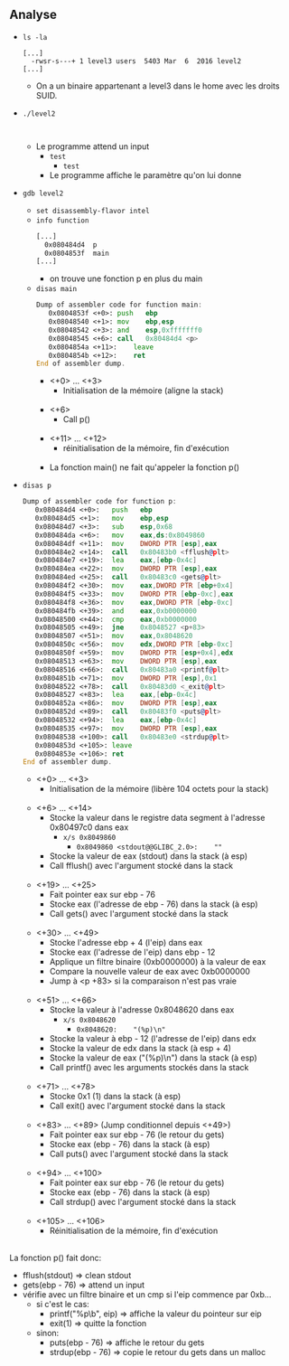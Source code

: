 ## Analyse

- `ls -la`
  ```
  [...]
    -rwsr-s---+ 1 level3 users  5403 Mar  6  2016 level2
  [...]
  ```
    - On a un binaire appartenant a level3 dans le home avec les droits SUID.

- `./level2`
  ```
    
  ```
  - Le programme attend un input
    - `test`
      - `test`
    - Le programme affiche le paramètre qu'on lui donne

- `gdb level2`
  - `set disassembly-flavor intel`
  - `info function`
    ```asm
    [...]
      0x080484d4  p
      0x0804853f  main
    [...]
    ```
    - on trouve une fonction p en plus du main
  - `disas main`
    ```asm
    Dump of assembler code for function main:
       0x0804853f <+0>:	push   ebp
       0x08048540 <+1>:	mov    ebp,esp
       0x08048542 <+3>:	and    esp,0xfffffff0
       0x08048545 <+6>:	call   0x80484d4 <p>
       0x0804854a <+11>:	leave
       0x0804854b <+12>:	ret
    End of assembler dump.
    ```
    - <+0> ... <+3>
      - Initialisation de la mémoire (aligne la stack)<br/><br/>
    - <+6>
      - Call p()<br/><br/>
    - <+11> ... <+12>
      - réinitialisation de la mémoire, fin d'exécution<br/><br/>
    - La fonction main() ne fait qu'appeler la fonction p()
- `disas p`
  ```asm
  Dump of assembler code for function p:
     0x080484d4 <+0>:	push   ebp
     0x080484d5 <+1>:	mov    ebp,esp
     0x080484d7 <+3>:	sub    esp,0x68
     0x080484da <+6>:	mov    eax,ds:0x8049860
     0x080484df <+11>:	mov    DWORD PTR [esp],eax
     0x080484e2 <+14>:	call   0x80483b0 <fflush@plt>
     0x080484e7 <+19>:	lea    eax,[ebp-0x4c]
     0x080484ea <+22>:	mov    DWORD PTR [esp],eax
     0x080484ed <+25>:	call   0x80483c0 <gets@plt>
     0x080484f2 <+30>:	mov    eax,DWORD PTR [ebp+0x4]
     0x080484f5 <+33>:	mov    DWORD PTR [ebp-0xc],eax
     0x080484f8 <+36>:	mov    eax,DWORD PTR [ebp-0xc]
     0x080484fb <+39>:	and    eax,0xb0000000
     0x08048500 <+44>:	cmp    eax,0xb0000000
     0x08048505 <+49>:	jne    0x8048527 <p+83>
     0x08048507 <+51>:	mov    eax,0x8048620
     0x0804850c <+56>:	mov    edx,DWORD PTR [ebp-0xc]
     0x0804850f <+59>:	mov    DWORD PTR [esp+0x4],edx
     0x08048513 <+63>:	mov    DWORD PTR [esp],eax
     0x08048516 <+66>:	call   0x80483a0 <printf@plt>
     0x0804851b <+71>:	mov    DWORD PTR [esp],0x1
     0x08048522 <+78>:	call   0x80483d0 <_exit@plt>
     0x08048527 <+83>:	lea    eax,[ebp-0x4c]
     0x0804852a <+86>:	mov    DWORD PTR [esp],eax
     0x0804852d <+89>:	call   0x80483f0 <puts@plt>
     0x08048532 <+94>:	lea    eax,[ebp-0x4c]
     0x08048535 <+97>:	mov    DWORD PTR [esp],eax
     0x08048538 <+100>:	call   0x80483e0 <strdup@plt>
     0x0804853d <+105>:	leave
     0x0804853e <+106>:	ret
  End of assembler dump.
  ```
  - <+0> ... <+3>
    - Initialisation de la mémoire (libère 104 octets pour la stack)<br/><br/>
  - <+6> ... <+14>
    - Stocke la valeur dans le registre data segment à l'adresse 0x80497c0 dans eax
      - `x/s 0x8049860`
        - `0x8049860 <stdout@@GLIBC_2.0>:	 ""`
    - Stocke la valeur de eax (stdout) dans la stack (à esp)
    - Call fflush() avec l'argument stocké dans la stack<br/><br/>
  - <+19> ... <+25>
    - Fait pointer eax sur ebp - 76
    - Stocke eax (l'adresse de ebp - 76) dans la stack (à esp)
    - Call gets() avec l'argument stocké dans la stack<br/><br/>
  - <+30> ... <+49>
    - Stocke l'adresse ebp + 4 (l'eip) dans eax
    - Stocke eax (l'adresse de l'eip) dans ebp - 12
    - Applique un filtre binaire (0xb0000000) à la valeur de eax
    - Compare la nouvelle valeur de eax avec 0xb0000000
    - Jump à <p +83> si la comparaison n'est pas vraie<br/><br/>
  - <+51> ... <+66>
    - Stocke la valeur à l'adresse 0x8048620 dans eax
      - `x/s 0x8048620`
        - `0x8048620:	 "(%p)\n"`
    - Stocke la valeur à ebp - 12 (l'adresse de l'eip) dans edx
    - Stocke la valeur de edx dans la stack (à esp + 4)
    - Stocke la valeur de eax ("(%p)\n") dans la stack (à esp)
    - Call printf() avec les arguments stockés dans la stack<br/><br/>
  - <+71> ... <+78>
    - Stocke 0x1 (1) dans la stack (à esp)
    - Call exit() avec l'argument stocké dans la stack<br/><br/>
  - <+83> ... <+89> (Jump conditionnel depuis <+49>)
    - Fait pointer eax sur ebp - 76 (le retour du gets)
    - Stocke eax (ebp - 76) dans la stack (à esp)
    - Call puts() avec l'argument stocké dans la stack<br/><br/>
  - <+94> ... <+100>
    - Fait pointer eax sur ebp - 76 (le retour du gets)
    - Stocke eax (ebp - 76) dans la stack (à esp)
    - Call strdup() avec l'argument stocké dans la stack<br/><br/>
  - <+105> ... <+106>
    - Réinitialisation de la mémoire, fin d'exécution<br/><br/>

La fonction p() fait donc:
  - fflush(stdout) => clean stdout
  - gets(ebp - 76) => attend un input
  - vérifie avec un filtre binaire et un cmp si l'eip commence par 0xb...
    - si c'est le cas:
      - printf("%p\b", eip) => affiche la valeur du pointeur sur eip
      - exit(1) => quitte la fonction
    - sinon:
      - puts(ebp - 76) => affiche le retour du gets
      - strdup(ebp - 76) => copie le retour du gets dans un malloc
